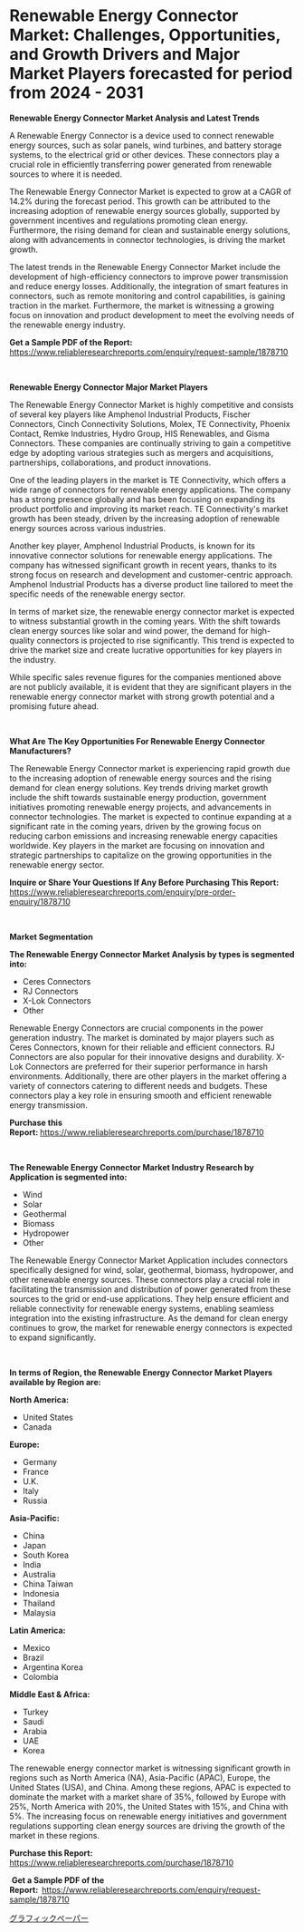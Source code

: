 <p><h1>Renewable Energy Connector Market: Challenges, Opportunities, and Growth Drivers and Major Market Players forecasted for period from 2024 - 2031</h1></p><p><strong>Renewable Energy Connector Market Analysis and Latest Trends</strong></p>
<p><p>A Renewable Energy Connector is a device used to connect renewable energy sources, such as solar panels, wind turbines, and battery storage systems, to the electrical grid or other devices. These connectors play a crucial role in efficiently transferring power generated from renewable sources to where it is needed.</p><p>The Renewable Energy Connector Market is expected to grow at a CAGR of 14.2% during the forecast period. This growth can be attributed to the increasing adoption of renewable energy sources globally, supported by government incentives and regulations promoting clean energy. Furthermore, the rising demand for clean and sustainable energy solutions, along with advancements in connector technologies, is driving the market growth.</p><p>The latest trends in the Renewable Energy Connector Market include the development of high-efficiency connectors to improve power transmission and reduce energy losses. Additionally, the integration of smart features in connectors, such as remote monitoring and control capabilities, is gaining traction in the market. Furthermore, the market is witnessing a growing focus on innovation and product development to meet the evolving needs of the renewable energy industry.</p></p>
<p><strong>Get a Sample PDF of the Report:&nbsp;</strong> <a href="https://www.reliableresearchreports.com/enquiry/request-sample/1878710">https://www.reliableresearchreports.com/enquiry/request-sample/1878710</a></p>
<p>&nbsp;</p>
<p><strong>Renewable Energy Connector Major Market Players</strong></p>
<p><p>The Renewable Energy Connector Market is highly competitive and consists of several key players like Amphenol Industrial Products, Fischer Connectors, Cinch Connectivity Solutions, Molex, TE Connectivity, Phoenix Contact, Remke Industries, Hydro Group, HIS Renewables, and Gisma Connectors. These companies are continually striving to gain a competitive edge by adopting various strategies such as mergers and acquisitions, partnerships, collaborations, and product innovations.</p><p>One of the leading players in the market is TE Connectivity, which offers a wide range of connectors for renewable energy applications. The company has a strong presence globally and has been focusing on expanding its product portfolio and improving its market reach. TE Connectivity's market growth has been steady, driven by the increasing adoption of renewable energy sources across various industries.</p><p>Another key player, Amphenol Industrial Products, is known for its innovative connector solutions for renewable energy applications. The company has witnessed significant growth in recent years, thanks to its strong focus on research and development and customer-centric approach. Amphenol Industrial Products has a diverse product line tailored to meet the specific needs of the renewable energy sector.</p><p>In terms of market size, the renewable energy connector market is expected to witness substantial growth in the coming years. With the shift towards clean energy sources like solar and wind power, the demand for high-quality connectors is projected to rise significantly. This trend is expected to drive the market size and create lucrative opportunities for key players in the industry.</p><p>While specific sales revenue figures for the companies mentioned above are not publicly available, it is evident that they are significant players in the renewable energy connector market with strong growth potential and a promising future ahead.</p></p>
<p>&nbsp;</p>
<p><strong>What Are The Key Opportunities For Renewable Energy Connector Manufacturers?</strong></p>
<p><p>The Renewable Energy Connector market is experiencing rapid growth due to the increasing adoption of renewable energy sources and the rising demand for clean energy solutions. Key trends driving market growth include the shift towards sustainable energy production, government initiatives promoting renewable energy projects, and advancements in connector technologies. The market is expected to continue expanding at a significant rate in the coming years, driven by the growing focus on reducing carbon emissions and increasing renewable energy capacities worldwide. Key players in the market are focusing on innovation and strategic partnerships to capitalize on the growing opportunities in the renewable energy sector.</p></p>
<p><strong>Inquire or Share Your Questions If Any Before Purchasing This Report:</strong> <a href="https://www.reliableresearchreports.com/enquiry/pre-order-enquiry/1878710">https://www.reliableresearchreports.com/enquiry/pre-order-enquiry/1878710</a></p>
<p>&nbsp;</p>
<p><strong>Market Segmentation</strong></p>
<p><strong>The Renewable Energy Connector Market Analysis by types is segmented into:</strong></p>
<p><ul><li>Ceres Connectors</li><li>RJ Connectors</li><li>X-Lok Connectors</li><li>Other</li></ul></p>
<p><p>Renewable Energy Connectors are crucial components in the power generation industry. The market is dominated by major players such as Ceres Connectors, known for their reliable and efficient connectors. RJ Connectors are also popular for their innovative designs and durability. X-Lok Connectors are preferred for their superior performance in harsh environments. Additionally, there are other players in the market offering a variety of connectors catering to different needs and budgets. These connectors play a key role in ensuring smooth and efficient renewable energy transmission.</p></p>
<p><strong>Purchase this Report:&nbsp;</strong><a href="https://www.reliableresearchreports.com/purchase/1878710">https://www.reliableresearchreports.com/purchase/1878710</a></p>
<p>&nbsp;</p>
<p><strong>The Renewable Energy Connector Market Industry Research by Application is segmented into:</strong></p>
<p><ul><li>Wind</li><li>Solar</li><li>Geothermal</li><li>Biomass</li><li>Hydropower</li><li>Other</li></ul></p>
<p><p>The Renewable Energy Connector Market Application includes connectors specifically designed for wind, solar, geothermal, biomass, hydropower, and other renewable energy sources. These connectors play a crucial role in facilitating the transmission and distribution of power generated from these sources to the grid or end-use applications. They help ensure efficient and reliable connectivity for renewable energy systems, enabling seamless integration into the existing infrastructure. As the demand for clean energy continues to grow, the market for renewable energy connectors is expected to expand significantly.</p></p>
<p>&nbsp;</p>
<p><strong>In terms of Region, the Renewable Energy Connector Market Players available by Region are:</strong></p>
<p>
    <p> <strong> North America: </strong>
        <ul>
            <li>United States</li>
            <li>Canada</li>
        </ul>
        </p> 
    <p> <strong> Europe: </strong>
        <ul>
            <li>Germany</li>
            <li>France</li>
            <li>U.K.</li>
            <li>Italy</li>
            <li>Russia</li>
        </ul>
        </p> 
    <p> <strong> Asia-Pacific: </strong>
        <ul>
            <li>China</li>
            <li>Japan</li>
            <li>South Korea</li>
            <li>India</li>
            <li>Australia</li>
            <li>China Taiwan</li>
            <li>Indonesia</li>
            <li>Thailand</li>
            <li>Malaysia</li>
        </ul>
        </p> 
    <p> <strong> Latin America: </strong>
        <ul>
            <li>Mexico</li>
            <li>Brazil</li>
            <li>Argentina Korea</li>
            <li>Colombia</li>
        </ul>
        </p> 
    <p> <strong> Middle East & Africa: </strong>
        <ul>
            <li>Turkey</li>
            <li>Saudi</li>
            <li>Arabia</li>
            <li>UAE</li>
            <li>Korea</li>
        </ul>
    </p>
    </p>
<p><p>The renewable energy connector market is witnessing significant growth in regions such as North America (NA), Asia-Pacific (APAC), Europe, the United States (USA), and China. Among these regions, APAC is expected to dominate the market with a market share of 35%, followed by Europe with 25%, North America with 20%, the United States with 15%, and China with 5%. The increasing focus on renewable energy initiatives and government regulations supporting clean energy sources are driving the growth of the market in these regions.</p></p>
<p><strong>Purchase this Report: </strong><a href="https://www.reliableresearchreports.com/purchase/1878710">https://www.reliableresearchreports.com/purchase/1878710</a></p>
<p>&nbsp;<strong>Get a Sample PDF of the Report:&nbsp;&nbsp;</strong><a href="https://www.reliableresearchreports.com/enquiry/request-sample/1878710">https://www.reliableresearchreports.com/enquiry/request-sample/1878710</a></p>
<p><strong></strong></p>
<p><p><a href="https://github.com/one-cool-chick/Market-Research-Report-List-1/blob/main/959911010999.md">グラフィックペーパー</a></p></p>